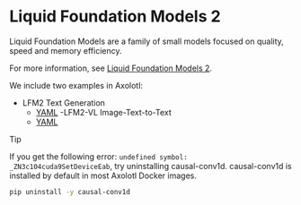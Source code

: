 # Liquid Foundation Models 2

Liquid Foundation Models are a family of small models focused on quality, speed and memory efficiency.

For more information, see [Liquid Foundation Models 2](https://www.liquid.ai/blog/liquid-foundation-models-v2-our-second-series-of-generative-ai-models).

We include two examples in Axolotl:

- LFM2 Text Generation
  - [YAML](./lfm2-350m-fft.yaml)
-LFM2-VL Image-Text-to-Text
  - [YAML](./lfm2-vl.yaml)

> [!TIP]
> If you get the following error: `undefined symbol: _ZN3c104cuda9SetDeviceEab`, try uninstalling causal-conv1d.
> causal-conv1d is installed by default in most Axolotl Docker images.
>
> ```bash
> pip uninstall -y causal-conv1d
> ```
